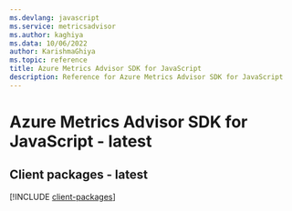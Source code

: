 ```yaml
---
ms.devlang: javascript
ms.service: metricsadvisor
ms.author: kaghiya
ms.data: 10/06/2022
author: KarishmaGhiya
ms.topic: reference
title: Azure Metrics Advisor SDK for JavaScript
description: Reference for Azure Metrics Advisor SDK for JavaScript
---
```

# Azure Metrics Advisor SDK for JavaScript - latest

## Client packages - latest
[!INCLUDE [client-packages](metrics-advisor-client-index.md)]